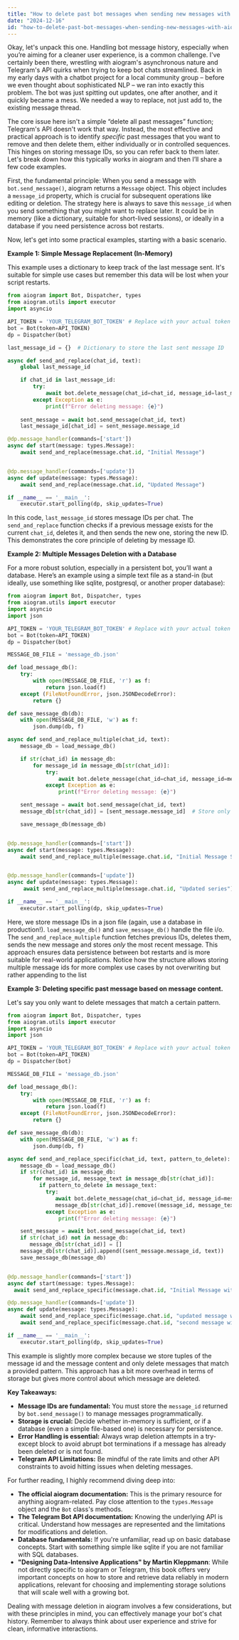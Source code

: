 ```yaml
---
title: "How to delete past bot messages when sending new messages with aiogram?"
date: "2024-12-16"
id: "how-to-delete-past-bot-messages-when-sending-new-messages-with-aiogram"
---
```


Okay, let's unpack this one. Handling bot message history, especially when you’re aiming for a cleaner user experience, is a common challenge. I've certainly been there, wrestling with aiogram's asynchronous nature and Telegram's API quirks when trying to keep bot chats streamlined. Back in my early days with a chatbot project for a local community group – before we even thought about sophisticated NLP – we ran into exactly this problem. The bot was just spitting out updates, one after another, and it quickly became a mess. We needed a way to replace, not just add to, the existing message thread.

The core issue here isn't a simple “delete all past messages” function; Telegram's API doesn't work that way. Instead, the most effective and practical approach is to identify *specific* past messages that you want to remove and then delete them, either individually or in controlled sequences. This hinges on storing message IDs, so you can refer back to them later. Let's break down how this typically works in aiogram and then I’ll share a few code examples.

First, the fundamental principle: When you send a message with `bot.send_message()`, aiogram returns a `Message` object. This object includes a `message_id` property, which is crucial for subsequent operations like editing or deletion. The strategy here is always to save this `message_id` when you send something that you might want to replace later. It could be in memory (like a dictionary, suitable for short-lived sessions), or ideally in a database if you need persistence across bot restarts.

Now, let's get into some practical examples, starting with a basic scenario.

**Example 1: Simple Message Replacement (In-Memory)**

This example uses a dictionary to keep track of the last message sent. It's suitable for simple use cases but remember this data will be lost when your script restarts.

```python
from aiogram import Bot, Dispatcher, types
from aiogram.utils import executor
import asyncio

API_TOKEN = 'YOUR_TELEGRAM_BOT_TOKEN' # Replace with your actual token
bot = Bot(token=API_TOKEN)
dp = Dispatcher(bot)

last_message_id = {}  # Dictionary to store the last sent message ID

async def send_and_replace(chat_id, text):
    global last_message_id

    if chat_id in last_message_id:
        try:
            await bot.delete_message(chat_id=chat_id, message_id=last_message_id[chat_id])
        except Exception as e:
            print(f"Error deleting message: {e}")
    
    sent_message = await bot.send_message(chat_id, text)
    last_message_id[chat_id] = sent_message.message_id

@dp.message_handler(commands=['start'])
async def start(message: types.Message):
    await send_and_replace(message.chat.id, "Initial Message")


@dp.message_handler(commands=['update'])
async def update(message: types.Message):
    await send_and_replace(message.chat.id, "Updated Message")

if __name__ == '__main__':
    executor.start_polling(dp, skip_updates=True)
```

In this code, `last_message_id` stores message IDs per chat. The `send_and_replace` function checks if a previous message exists for the current `chat_id`, deletes it, and then sends the new one, storing the new ID. This demonstrates the core principle of deleting by message ID.

**Example 2: Multiple Messages Deletion with a Database**

For a more robust solution, especially in a persistent bot, you’ll want a database. Here’s an example using a simple text file as a stand-in (but ideally, use something like sqlite, postgresql, or another proper database):

```python
from aiogram import Bot, Dispatcher, types
from aiogram.utils import executor
import asyncio
import json

API_TOKEN = 'YOUR_TELEGRAM_BOT_TOKEN' # Replace with your actual token
bot = Bot(token=API_TOKEN)
dp = Dispatcher(bot)

MESSAGE_DB_FILE = 'message_db.json'

def load_message_db():
    try:
        with open(MESSAGE_DB_FILE, 'r') as f:
            return json.load(f)
    except (FileNotFoundError, json.JSONDecodeError):
        return {}

def save_message_db(db):
    with open(MESSAGE_DB_FILE, 'w') as f:
        json.dump(db, f)

async def send_and_replace_multiple(chat_id, text):
    message_db = load_message_db()

    if str(chat_id) in message_db:
        for message_id in message_db[str(chat_id)]:
            try:
                await bot.delete_message(chat_id=chat_id, message_id=message_id)
            except Exception as e:
                print(f"Error deleting message: {e}")

    sent_message = await bot.send_message(chat_id, text)
    message_db[str(chat_id)] = [sent_message.message_id]  # Store only the most recent message id

    save_message_db(message_db)


@dp.message_handler(commands=['start'])
async def start(message: types.Message):
    await send_and_replace_multiple(message.chat.id, "Initial Message Series")


@dp.message_handler(commands=['update'])
async def update(message: types.Message):
     await send_and_replace_multiple(message.chat.id, "Updated series")

if __name__ == '__main__':
    executor.start_polling(dp, skip_updates=True)
```

Here, we store message IDs in a json file (again, use a database in production!). `load_message_db()` and `save_message_db()` handle the file i/o. The `send_and_replace_multiple` function fetches previous IDs, deletes them, sends the new message and stores *only* the most recent message. This approach ensures data persistence between bot restarts and is more suitable for real-world applications. Notice how the structure allows storing multiple message ids for more complex use cases by not overwriting but rather appending to the list

**Example 3: Deleting specific past message based on message content.**

Let's say you only want to delete messages that match a certain pattern.

```python
from aiogram import Bot, Dispatcher, types
from aiogram.utils import executor
import asyncio
import json

API_TOKEN = 'YOUR_TELEGRAM_BOT_TOKEN' # Replace with your actual token
bot = Bot(token=API_TOKEN)
dp = Dispatcher(bot)

MESSAGE_DB_FILE = 'message_db.json'

def load_message_db():
    try:
        with open(MESSAGE_DB_FILE, 'r') as f:
            return json.load(f)
    except (FileNotFoundError, json.JSONDecodeError):
        return {}

def save_message_db(db):
    with open(MESSAGE_DB_FILE, 'w') as f:
        json.dump(db, f)

async def send_and_replace_specific(chat_id, text, pattern_to_delete):
    message_db = load_message_db()
    if str(chat_id) in message_db:
        for message_id, message_text in message_db[str(chat_id)]:
          if pattern_to_delete in message_text:
            try:
               await bot.delete_message(chat_id=chat_id, message_id=message_id)
               message_db[str(chat_id)].remove((message_id, message_text))
            except Exception as e:
                print(f"Error deleting message: {e}")

    sent_message = await bot.send_message(chat_id, text)
    if str(chat_id) not in message_db:
       message_db[str(chat_id)] = []
    message_db[str(chat_id)].append((sent_message.message_id, text))
    save_message_db(message_db)


@dp.message_handler(commands=['start'])
async def start(message: types.Message):
  await send_and_replace_specific(message.chat.id, "Initial Message with pattern old", "old")

@dp.message_handler(commands=['update'])
async def update(message: types.Message):
    await send_and_replace_specific(message.chat.id, "updated message without pattern", "old")
    await send_and_replace_specific(message.chat.id, "second message with pattern old", "old")

if __name__ == '__main__':
    executor.start_polling(dp, skip_updates=True)
```

This example is slightly more complex because we store tuples of the message id and the message content and only delete messages that match a provided pattern. This approach has a bit more overhead in terms of storage but gives more control about which message are deleted.

**Key Takeaways:**

*   **Message IDs are fundamental:** You must store the `message_id` returned by `bot.send_message()` to manage messages programmatically.
*   **Storage is crucial:** Decide whether in-memory is sufficient, or if a database (even a simple file-based one) is necessary for persistence.
*   **Error Handling is essential:** Always wrap deletion attempts in a try-except block to avoid abrupt bot terminations if a message has already been deleted or is not found.
*   **Telegram API Limitations:** Be mindful of the rate limits and other API constraints to avoid hitting issues when deleting messages.

For further reading, I highly recommend diving deep into:

*   **The official aiogram documentation:** This is the primary resource for anything aiogram-related. Pay close attention to the `types.Message` object and the `Bot` class's methods.
*   **The Telegram Bot API documentation:** Knowing the underlying API is critical. Understand how messages are represented and the limitations for modifications and deletion.
*   **Database fundamentals:** If you're unfamiliar, read up on basic database concepts. Start with something simple like sqlite if you are not familiar with SQL databases.
*   **"Designing Data-Intensive Applications" by Martin Kleppmann**: While not directly specific to aiogram or Telegram, this book offers very important concepts on how to store and retrieve data reliably in modern applications, relevant for choosing and implementing storage solutions that will scale well with a growing bot.

Dealing with message deletion in aiogram involves a few considerations, but with these principles in mind, you can effectively manage your bot's chat history. Remember to always think about user experience and strive for clean, informative interactions.
